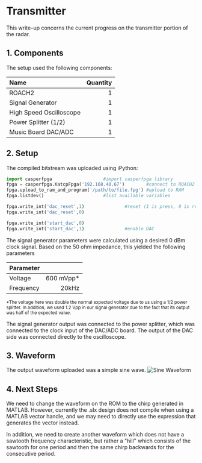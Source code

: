 # Transmitter
This write–up concerns the current progress on the transmitter portion of the radar.

## 1. Components
The setup used the following components:

|Name|Quantity|
|:---|---:|
|ROACH2|1|
|Signal Generator|1|
|High Speed Oscilloscope|1|
|Power Splitter (1/2)|1|
|Music Board DAC/ADC|1|

## 2. Setup
The compiled bitstream was uploaded using iPython:
```python
import casperfpga					#import casperfpga library
fpga = casperfpga.KatcpFpga('192.168.40.67')		#connect to ROACH2 using IP
fpga.upload_to_ram_and_program('/path/to/file.fpg')	#upload to RAM
fpga.listdev()						#list available variables

fpga.write_int('dac_reset',1)				#reset (1 is press, 0 is release)
fpga.write_int('dac_reset',0)

fpga.write_int('start_dac',0)
fpga.write_int('start_dac',1)				#enable DAC
```

The signal generator parameters were calculated using a desired 0 dBm clock signal. Based on the 50 ohm impedance, this yielded the following parameters

|Parameter||
|:---|---:|
|Voltage|600 mVpp*|
|Frequency|20kHz|

<sub>*The voltage here was double the normal expected voltage due to us using a 1/2 power splitter. In addition, we used 1.2 Vpp in our signal generator due to the fact that its output was half of the expected value.</sub>

The signal generator output was connected to the power splitter, which was connected to the clock input of the DAC/ADC board. The output of the DAC side was connected directly to the oscilloscope.

## 3. Waveform
The output waveform uploaded was a simple sine wave.
![Sine Waveform](https://i.imgur.com/a4cmzpB.jpg)

## 4. Next Steps
We need to change the waveform on the ROM to the chirp generated in MATLAB. However, currently the .slx design does not compile when using a MATLAB vector handle, and we may need to directly use the expression that generates the vector instead.

In addition, we need to create another waveform which does not have a sawtooth frequency characteristic, but rather a "hill" which consists of the sawtooth for one period and then the same chirp backwards for the consecutive period.
